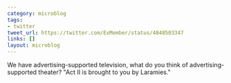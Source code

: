 ```yaml
---
category: microblog
tags:
- twitter
tweet_url: https://twitter.com/ExMember/status/4848503347
links: []
layout: microblog
---
```

We have advertising-supported television, what do you think of advertising-supported theater? "Act II is brought to you by Laramies."
